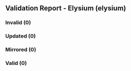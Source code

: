 ## Validation Report - Elysium (elysium)


### Invalid (0)
### Updated (0)
### Mirrored (0)
### Valid (0)
